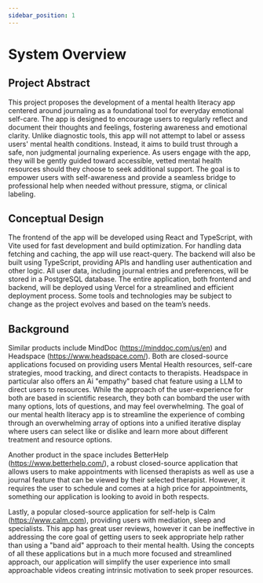 ```yaml
---
sidebar_position: 1
---
```


# System Overview

## Project Abstract
This project proposes the development of a mental health literacy app centered around journaling as a foundational tool for everyday emotional self-care. The app is designed to encourage users to regularly reflect and document their thoughts and feelings, fostering awareness and emotional clarity. Unlike diagnostic tools, this app will not attempt to label or assess users' mental health conditions. Instead, it aims to build trust through a safe, non judgmental journaling experience. As users engage with the app, they will be gently guided toward accessible, vetted mental health resources should they choose to seek additional support. The goal is to empower users with self-awareness and provide a seamless bridge to professional help when needed without pressure, stigma, or clinical labeling.

## Conceptual Design
The frontend of the app will be developed using React and TypeScript, with Vite used for fast development and build optimization. For handling data fetching and caching, the app will use react-query. The backend will also be built using TypeScript, providing APIs and handling user authentication and other logic. All user data, including journal entries and preferences, will be stored in a PostgreSQL database. The entire application, both frontend and backend, will be deployed using Vercel for a streamlined and efficient deployment process. Some tools and technologies may be subject to change as the project evolves and based on the team’s needs.

## Background
Similar products include MindDoc (https://minddoc.com/us/en) and Headspace (https://www.headspace.com/). Both are closed-source applications focused on providing users Mental Health resources, self-care strategies, mood tracking, and direct contacts to therapists. Headspace in particular also offers an Ai "empathy" based chat feature using a LLM to direct users to resources. While the approach of the user-experience for both are based in scientific research, they both can bombard the user with many options, lots of questions, and may feel overwhelming. The goal of our mental health literacy app is to streamline the experience of combing through an overwhelming array of options into a unified iterative display where users can select like or dislike and learn more about different treatment and resource options.

Another product in the space includes BetterHelp (https://www.betterhelp.com/), a robust closed-source application that allows users to make appointments with licensed therapists as well as use a journal feature that can be viewed by their selected therapist. However, it requires the user to schedule and comes at a high price for appointments, something our application is looking to avoid in both respects. 

Lastly, a popular closed-source application for self-help is Calm (https://www.calm.com), providing users with mediation, sleep and specialists. This app has great user reviews, however it can be ineffective in addressing the core goal of getting users to seek appropriate help rather than using a "band aid" approach to their mental health. Using the concepts of all these applications but in a much more focused and streamlined approach, our application will simplify the user experience into small approachable videos creating intrinsic motivation to seek proper resources.